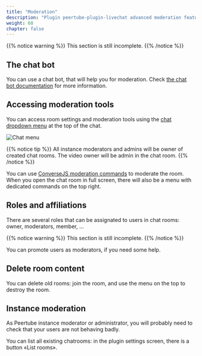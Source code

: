 ```yaml
---
title: "Moderation"
description: "Plugin peertube-plugin-livechat advanced moderation features"
weight: 60
chapter: false
---
```


{{% notice warning %}}
This section is still incomplete.
{{% /notice %}}

## The chat bot

You can use a chat bot, that will help you for moderation.
Check [the chat bot documentation](/peertube-plugin-livechat/documentation/user/streamers/bot) for more information.

## Accessing moderation tools

You can access room settings and moderation tools using the [chat dropdown menu](/peertube-plugin-livechat/documentation/user/viewers) at the top of the chat.

![Chat menu](/peertube-plugin-livechat/images/top_menu.png?classes=shadow,border&height=200px)

{{% notice tip %}}
All instance moderators and admins will be owner of created chat rooms.
The video owner will be admin in the chat room.
{{% /notice %}}

You can use [ConverseJS moderation commands](https://conversejs.org/docs/html/features.html#moderating-chatrooms) to moderate the room.
When you open the chat room in full screen, there will also be a menu with dedicated commands on the top right.

## Roles and affiliations

There are several roles that can be assignated to users in chat rooms: owner, moderators, member, ...

{{% notice warning %}}
This section is still incomplete.
{{% /notice %}}

You can promote users as moderators, if you need some help.

## Delete room content

You can delete old rooms: join the room, and use the menu on the top to destroy the room.

## Instance moderation

As Peertube instance moderator or administrator, you will probably need to check that your users are not behaving badly.

You can list all existing chatrooms: in the plugin settings screen, there is a button «List rooms».
